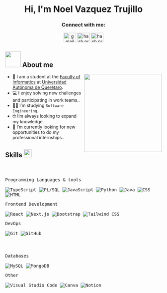 <h1 align="center">Hi, I'm Noel Vazquez Trujillo</h1>

<!-- Social Media Handles -->

<h3 align="center">Connect with me:</h3>  
<p align="center">
<a href="mailto:noel17caz19@gmail.com" target="blank"><img align="center" src="https://cdn.jsdelivr.net/npm/simple-icons@3.0.1/icons/gmail.svg" alt="gmail" height="30" width="40" /></a>
<a href="https://github.com/noelvazquez17" target="blank"><img align="center" src="https://cdn.jsdelivr.net/npm/simple-icons@3.0.1/icons/github.svg" alt="hash.prog" height="30" width="40" /></a>
<a href="www.linkedin.com/in/noelvazquez17" target="blank"><img align="center" src="https://cdn.jsdelivr.net/npm/simple-icons@3.0.1/icons/linkedin.svg" alt="hash.prog" height="30" width="40" /></a>

## <picture><img src = "https://github.com/7oSkaaa/7oSkaaa/blob/main/Images/about_me.gif?raw=true" width = 50px></picture> About me

<picture> <img align="right" src="https://github.com/7oSkaaa/7oSkaaa/blob/main/Images/Right_Side.gif?raw=true" width = 250px></picture>


- :school: I am a student at the [Faculty of Informatics](https://www.uaq.mx/informatica/) at [Universidad Autónoma de Querétaro](https://www.uaq.mx/).
- :computer: I enjoy solving new challenges and participating in work teams..
- :student: I’m studying `Software Engineering`.
- :nerd_face: I’m always looking to expand my knowledge.
- :thinking: I’m currently looking for new opportunities to do my professional internships..

## Skills <img src="https://media.giphy.com/media/QssGEmpkyEOhBCb7e1/giphy.gif" width="25px">


<div>
    <p style="display: inline-block; width: 45%;">
        <p>
            <kbd>
                <kbd>Programming Languages & tools</kbd>
                <br>
                <br>
                <img alt="TypeScript" src="https://img.shields.io/badge/TypeScript-%232573D4.svg?logo=typescript&logoColor=white">
                <img alt="PL/SQL" src="https://img.shields.io/badge/PL/SQL-%23F80000.svg?logo=oracle&logoColor=white">
                <img alt="JavaScript" src="https://img.shields.io/badge/JavaScript-%23F7DF1E.svg?logo=javascript&logoColor=black">
                <img alt="Python" src="https://img.shields.io/badge/Python-%2314354C.svg?logo=python&logoColor=white">
                <img alt="Java" src="https://img.shields.io/badge/Java-%23ED8B00.svg?logo=java&logoColor=white">
                <img alt="CSS" src="https://img.shields.io/badge/CSS3-%231572B6.svg?logo=css3&logoColor=white">
                <img alt="HTML" src="https://img.shields.io/badge/HTML5-%23E34F26.svg?logo=html5&logoColor=white">
            </kbd>
        </p>
        <p>
            <kbd>
                <kbd>Frontend Development</kbd>
                <br>
                <br>
                <img alt="React" src="https://img.shields.io/badge/React-05122A?style=flat&logo=react">
                <img alt="Next.js" src="https://img.shields.io/badge/Next.js-05122A?style=flat&logo=next.js">
                <img alt="Bootstrap" src="https://img.shields.io/badge/Bootstrap-%23563D7C.svg?logo=bootstrap&logoColor=white"/>
                <img alt="Tailwind CSS" src="https://img.shields.io/badge/Tailwind%20CSS-%2338B2AC.svg?logo=tailwind-css&logoColor=white"/>
            </kbd>
        </p>
        <p>
            <kbd>
                <kbd>DevOps</kbd>
                <br>
                <br>
                <img alt="Git" src="https://img.shields.io/badge/Git-%23F05033.svg?logo=git&logoColor=white"/>
                <img alt="GitHub" src="https://img.shields.io/badge/GitHub-%23121011.svg?logo=github&logoColor=white"/>
            </kbd>
        </p>
    </p>
    <p style="display: inline-block; width: 45%; vertical-align: top;">
        <p>
            <kbd>
                <kbd>Databases</kbd>
                <br>
                <br>
                <img alt="MySQL" src="https://img.shields.io/badge/MySQL-%2300f.svg?logo=mysql&logoColor=white">
                <img alt="MongoDB" src="https://img.shields.io/badge/MongoDB-%234ea94b.svg?logo=mongodb&logoColor=white">
            </kbd>
        </p>
        <p>
            <kbd>
                <kbd>Other</kbd>
                <br>
                <br>
                <img alt="Visual Studio Code" src="https://img.shields.io/badge/Visual%20Studio%20Code-%23007ACC.svg?logo=visual-studio-code&logoColor=white">
                <img alt="Canva" src="https://img.shields.io/badge/Canva-%2320C7D2.svg?logo=canva&logoColor=white">
                <img alt="Notion" src="https://img.shields.io/badge/Notion-%23F4B4C1.svg?logo=notion&logoColor=white">
            </kbd>
        </p>
    </p>
</div>

